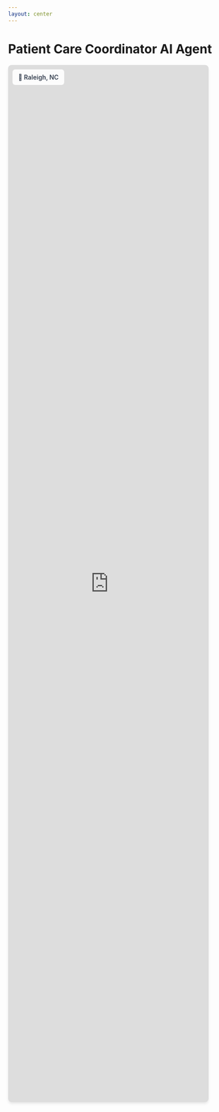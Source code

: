 ```yaml
---
layout: center
---
```


# Patient Care Coordinator AI Agent

<div class="map-container">
  <iframe 
    src="https://app.powerbi.com/view?r=eyJrIjoiYjE1OTJkMjItZDFkZi00YjhjLTkwN2MtODU1N2ZmNDE5OTEyIiwidCI6ImJmNDlkMzdjLTE0YWQtNDU0MS1iNDA1LTQxOWZlM2Q1NjYzYSJ9"
    class="interactive-map"
    frameborder="0"
    scrolling="no"
    marginheight="0"
    marginwidth="0"
    loading="lazy"
    title="Chicago Property Management Area"
  >
  </iframe>
  <div class="map-overlay">
    <div class="location-marker">📍 Raleigh, NC</div>
  </div>
</div>

<script setup>
import { onMounted } from 'vue'

onMounted(() => {
  // Load JotForm embed handler script
  const script = document.createElement('script')
  script.src = 'https://cdn.jotfor.ms/s/umd/latest/for-form-embed-handler.js'
  script.onload = () => {
    // Initialize JotForm embed handler after script loads
    if (window.jotformEmbedHandler) {
      window.jotformEmbedHandler("iframe[id='JotFormIFrame-019761564a40774fb9e0437c063b514ea274']", "https://www.jotform.com")
    }
  }
  document.head.appendChild(script)
})
</script>

<style scoped>
.map-container {
  position: relative;
  width: 90%;
  height: 60%;
  border-radius: 8px;
  overflow: hidden;
  box-shadow: 0 4px 6px -1px rgba(0, 0, 0, 0.1);
}

.interactive-map {
  width: 100%;
  height: 100%;
  border: none;
  transition: filter 0.3s ease;
}

.map-container:hover .interactive-map {
  filter: brightness(1.1);
}

.map-overlay {
  position: absolute;
  top: 10px;
  left: 10px;
  background: rgba(255, 255, 255, 0.9);
  padding: 8px 12px;
  border-radius: 6px;
  font-size: 14px;
  font-weight: 600;
  color: #374151;
  backdrop-filter: blur(4px);
  border: 1px solid rgba(255, 255, 255, 0.2);
}

.location-marker {
  display: flex;
  align-items: center;
  gap: 4px;
}
</style>